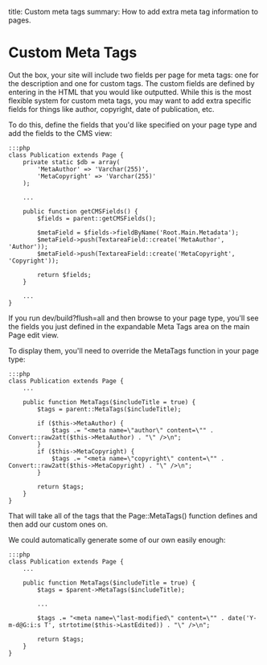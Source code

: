 title: Custom meta tags
summary: How to add extra meta tag information to pages.

# Custom Meta Tags

Out the box, your site will include two fields per page for meta tags: one for the description and one for custom
tags. The custom fields are defined by entering in the HTML that you would like outputted. While this is the most
flexible system for custom meta tags, you may want to add extra specific fields for things like author, copyright,
date of publication, etc.

To do this, define the fields that you'd like specified on your page type and add the fields to the CMS view:

	:::php
	class Publication extends Page {
		private static $db = array(
			'MetaAuthor' => 'Varchar(255)',
			'MetaCopyright' => 'Varchar(255)'
		);
		
		...
		
		public function getCMSFields() {
			$fields = parent::getCMSFields();
			
			$metaField = $fields->fieldByName('Root.Main.Metadata');
			$metaField->push(TextareaField::create('MetaAuthor', 'Author'));
			$metaField->push(TextareaField::create('MetaCopyright', 'Copyright'));
			
			return $fields;
		}
		
		...
	}

If you run dev/build?flush=all and then browse to your page type, you'll see the fields you just defined in the
expandable Meta Tags area on the main Page edit view.

To display them, you'll need to override the MetaTags function in your page type:

	:::php
	class Publication extends Page {
		...
		
		public function MetaTags($includeTitle = true) {
			$tags = parent::MetaTags($includeTitle);
			
			if ($this->MetaAuthor) {
				$tags .= "<meta name=\"author\" content=\"" . Convert::raw2att($this->MetaAuthor) . "\" />\n";
			}
			if ($this->MetaCopyright) {
				$tags .= "<meta name=\"copyright\" content=\"" . Convert::raw2att($this->MetaCopyright) . "\" />\n";
			}
			
			return $tags;
		}
	}

That will take all of the tags that the Page::MetaTags() function defines and then add our custom ones on.

We could automatically generate some of our own easily enough:

	:::php
	class Publication extends Page {
		...
		
		public function MetaTags($includeTitle = true) {
			$tags = $parent->MetaTags($includeTitle);
			
			...
			
			$tags .= "<meta name=\"last-modified\" content=\"" . date('Y-m-d@G:i:s T', strtotime($this->LastEdited)) . "\" />\n";
			
			return $tags;
		}
	}